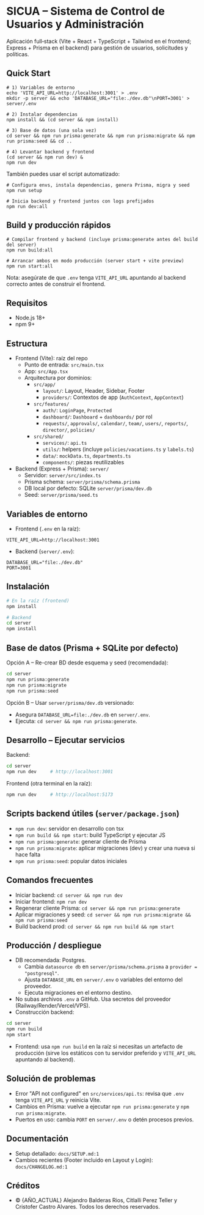 # SICUA – Sistema de Control de Usuarios y Administración

Aplicación full‑stack (Vite + React + TypeScript + Tailwind en el frontend; Express + Prisma en el backend) para gestión de usuarios, solicitudes y políticas.

## Quick Start
```
# 1) Variables de entorno
echo 'VITE_API_URL=http://localhost:3001' > .env
mkdir -p server && echo 'DATABASE_URL="file:./dev.db"\nPORT=3001' > server/.env

# 2) Instalar dependencias
npm install && (cd server && npm install)

# 3) Base de datos (una sola vez)
cd server && npm run prisma:generate && npm run prisma:migrate && npm run prisma:seed && cd ..

# 4) Levantar backend y frontend
(cd server && npm run dev) &
npm run dev
```

También puedes usar el script automatizado:
```
# Configura envs, instala dependencias, genera Prisma, migra y seed
npm run setup

# Inicia backend y frontend juntos con logs prefijados
npm run dev:all
```

## Build y producción rápidos
```
# Compilar frontend y backend (incluye prisma:generate antes del build del server)
npm run build:all

# Arrancar ambos en modo producción (server start + vite preview)
npm run start:all
```
Nota: asegúrate de que `.env` tenga `VITE_API_URL` apuntando al backend correcto antes de construir el frontend.

## Requisitos
- Node.js 18+
- npm 9+

## Estructura
- Frontend (Vite): raíz del repo
  - Punto de entrada: `src/main.tsx`
  - App: `src/App.tsx`
  - Arquitectura por dominios:
    - `src/app/`
      - `layout/`: Layout, Header, Sidebar, Footer
      - `providers/`: Contextos de app (`AuthContext`, `AppContext`)
    - `src/features/`
      - `auth/`: `LoginPage`, `Protected`
      - `dashboard/`: `Dashboard` + `dashboards/` por rol
      - `requests/`, `approvals/`, `calendar/`, `team/`, `users/`, `reports/`, `director/`, `policies/`
    - `src/shared/`
      - `services/`: `api.ts`
      - `utils/`: helpers (incluye `policies/vacations.ts` y `labels.ts`)
      - `data/`: `mockData.ts`, `departments.ts`
      - `components/`: piezas reutilizables
- Backend (Express + Prisma): `server/`
  - Servidor: `server/src/index.ts`
  - Prisma schema: `server/prisma/schema.prisma`
  - DB local por defecto: SQLite `server/prisma/dev.db`
  - Seed: `server/prisma/seed.ts`

## Variables de entorno
- Frontend (`.env` en la raíz):
```
VITE_API_URL=http://localhost:3001
```
- Backend (`server/.env`):
```
DATABASE_URL="file:./dev.db"
PORT=3001
```

## Instalación
```bash
# En la raíz (frontend)
npm install

# Backend
cd server
npm install
```

## Base de datos (Prisma + SQLite por defecto)
Opción A – Re-crear BD desde esquema y seed (recomendada):
```bash
cd server
npm run prisma:generate
npm run prisma:migrate
npm run prisma:seed
```
Opción B – Usar `server/prisma/dev.db` versionado:
- Asegura `DATABASE_URL=file:./dev.db` en `server/.env`.
- Ejecuta: `cd server && npm run prisma:generate`.

## Desarrollo – Ejecutar servicios
Backend:
```bash
cd server
npm run dev     # http://localhost:3001
```
Frontend (otra terminal en la raíz):
```bash
npm run dev     # http://localhost:5173
```

## Scripts backend útiles (`server/package.json`)
- `npm run dev`: servidor en desarrollo con tsx
- `npm run build && npm start`: build TypeScript y ejecutar JS
- `npm run prisma:generate`: generar cliente de Prisma
- `npm run prisma:migrate`: aplicar migraciones (dev) y crear una nueva si hace falta
- `npm run prisma:seed`: popular datos iniciales

## Comandos frecuentes
- Iniciar backend: `cd server && npm run dev`
- Iniciar frontend: `npm run dev`
- Regenerar cliente Prisma: `cd server && npm run prisma:generate`
- Aplicar migraciones y seed: `cd server && npm run prisma:migrate && npm run prisma:seed`
- Build backend prod: `cd server && npm run build && npm start`

## Producción / despliegue
- DB recomendada: Postgres.
  - Cambia `datasource db` en `server/prisma/schema.prisma` a `provider = "postgresql"`.
  - Ajusta `DATABASE_URL` en `server/.env` o variables del entorno del proveedor.
  - Ejecuta migraciones en el entorno destino.
- No subas archivos `.env` a GitHub. Usa secretos del proveedor (Railway/Render/Vercel/VPS).
- Construcción backend:
```bash
cd server
npm run build
npm start
```
- Frontend: usa `npm run build` en la raíz si necesitas un artefacto de producción (sirve los estáticos con tu servidor preferido y `VITE_API_URL` apuntando al backend).

## Solución de problemas
- Error "API not configured" en `src/services/api.ts`: revisa que `.env` tenga `VITE_API_URL` y reinicia Vite.
- Cambios en Prisma: vuelve a ejecutar `npm run prisma:generate` y `npm run prisma:migrate`.
- Puertos en uso: cambia `PORT` en `server/.env` o detén procesos previos.

## Documentación
- Setup detallado: `docs/SETUP.md:1`
- Cambios recientes (Footer incluido en Layout y Login): `docs/CHANGELOG.md:1`

## Créditos
- © {AÑO_ACTUAL} Alejandro Balderas Rios, Citlalli Perez Teller y Cristofer Castro Alvares. Todos los derechos reservados.
